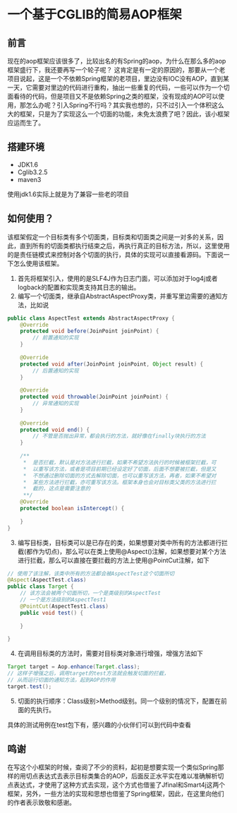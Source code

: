 # 一个基于CGLIB的简易AOP框架

## 前言
现在的aop框架应该很多了，比较出名的有Spring的aop，为什么在那么多的aop框架盛行下，我还要再写一个轮子呢？
这肯定是有一定的原因的，那要从一个老项目说起，这是一个不依赖Spring框架的老项目，里边没有IOC没有AOP，直到某一天，它需要对里边的代码进行重构，抽出一些重复的代码，一些可以作为一个切面看待的代码，但是项目又不是依赖Spring之类的框架，没有现成的AOP可以使用，那怎么办呢？引入Spring不行吗？其实我也想的，只不过引入一个体积这么大的框架，只是为了实现这么一个切面的功能，未免太浪费了吧？因此，该小框架应运而生了。

## 搭建环境

- JDK1.6
- Cglib3.2.5
- maven3

使用jdk1.6实际上就是为了兼容一些老的项目

## 如何使用？
该框架假定一个目标类有多个切面类，目标类和切面类之间是一对多的关系，因此，直到所有的切面类都执行结束之后，再执行真正的目标方法，所以，这里使用的是责任链模式来控制对各个切面的执行，具体的实现可以直接看源码。下面说一下怎么使用该框架。

1. 首先将框架引入，使用的是SLF4J作为日志门面，可以添加对于log4j或者logback的配置和实现类支持其日志的输出。
2. 编写一个切面类，继承自AbstractAspectProxy类，并重写里边需要的通知方法，比如说
```java
public class AspectTest extends AbstractAspectProxy {
    @Override
    protected void before(JoinPoint joinPoint) {
        // 前置通知的实现
    }
    
    @Override
    protected void after(JoinPoint joinPoint, Object result) {
        // 后置通知的实现
    } 
    
    @Override
    protected void throwable(JoinPoint joinPoint) {
        // 异常通知的实现
    }
    
    @Override
    protected void end() {
        // 不管是否抛出异常，都会执行的方法，就好像在finally块执行的方法
    }
    
    /**
     *  是否拦截，默认是对方法进行拦截，如果不希望方法执行的时候被框架拦截，可
     *  以重写该方法，或者是项目前期已经设定好了切面，后面不想要被拦截，但是又
     *  不想通过删除切面的方式去解除切面，也可以重写该方法，再者，如果不希望对
     *  某些方法进行拦截，亦可重写该方法。框架本身也会对目标类父类的方法进行拦
     *  截的，这点是需要注意的 
     **/
    @Override
    protected boolean isIntercept() {
        
    }
}
```
3. 编写目标类，目标类可以是已存在的类，如果想要对类中所有的方法都进行拦截(都作为切点)，那么可以在类上使用@Aspect()注解，如果想要对某个方法进行拦截，那么可以直接在要拦截的方法上使用@PointCut注解，如下
```java
// 使用了该注解，该类中所有的方法都会被AspectTest这个切面所切
@Aspect(AspectTest.class)
public class Target {
    // 该方法会被两个切面所切，一个是类级别的AspectTest
    // 一个是方法级别的AspectTest1
    @PointCut(AspectTest1.class)
    public void test() {
        
    }
    
}
```
4. 在调用目标类的方法时，需要对目标类对象进行增强，增强方法如下
```java
Target target = Aop.enhance(Target.class);
// 这样子增强之后，调用target的test方法就会触发切面的拦截，
// 从而运行切面的通知方法，起到AOP的作用
target.test();
```
5. 切面的执行顺序：Class级别>Method级别。同一个级别的情况下，配置在前面的先执行。 

具体的测试用例在test包下有，感兴趣的小伙伴们可以到代码中查看

## 鸣谢
在写这个小框架的时候，查阅了不少的资料，起初是想要实现一个类似Spring那样的用切点表达式去表示目标类集合的AOP，后面反正水平实在难以准确解析切点表达式，才使用了这种方式去实现，这个方式也借鉴了Jfinal和Smart4j这两个框架，另外，一些方法的实现和思想也借鉴了Spring框架，因此，在这里向他们的作者表示致敬和感谢。